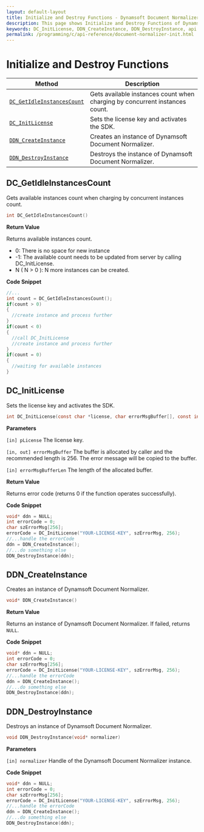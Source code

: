 ```yaml
---
layout: default-layout
title: Initialize and Destroy Functions - Dynamsoft Document Normalizer SDK C Edition
description: This page shows Initialize and Destroy Functions of Dynamsoft Document Normalizer SDK C Edition.
keywords: DC_InitLicense, DDN_CreateInstance, DDN_DestroyInstance, api reference, c
permalink: /programming/c/api-reference/document-normalizer-init.html
---
```


# Initialize and Destroy Functions

| Method               | Description |
|----------------------|-------------|
| [`DC_GetIdleInstancesCount`](#dc_getidleinstancescount) | Gets available instances count when charging by concurrent instances count. |
| [`DC_InitLicense`](#dc_initlicense) | Sets the license key and activates the SDK. |
| [`DDN_CreateInstance`](#ddn_createinstance) | Creates an instance of Dynamsoft Document Normalizer. |
| [`DDN_DestroyInstance`](#ddn_destroyinstance) | Destroys the instance of Dynamsoft Document Normalizer. |

## DC_GetIdleInstancesCount

Gets available instances count when charging by concurrent instances count.

```c
int DC_GetIdleInstancesCount()
```

**Return Value**

Returns available instances count.

- 0: There is no space for new instance  
- -1: The available count needs to be updated from server by calling DC_InitLicense.
- N ( N > 0 ): N more instances can be created.

**Code Snippet**

```c
//...
int count = DC_GetIdleInstancesCount();
if(count > 0)
{
  //create instance and process further
}
if(count < 0)
{
  //call DC_InitLicense
  //create instance and process further
}
if(count = 0)
{
  //waiting for available instances 
}
```

## DC_InitLicense

Sets the license key and activates the SDK.

```c
int DC_InitLicense(const char *license, char errorMsgBuffer[], const int errorMsgBufferLen) 
```

**Parameters**

`[in] pLicense` The license key.

`[in, out] errorMsgBuffer` The buffer is allocated by caller and the recommended length is 256. The error message will be copied to the buffer.

`[in] errorMsgBufferLen` The length of the allocated buffer.

**Return Value**

Returns error code (returns 0 if the function operates successfully).

**Code Snippet**

```c
void* ddn = NULL;
int errorCode = 0;
char szErrorMsg[256];
errorCode = DC_InitLicense("YOUR-LICENSE-KEY", szErrorMsg, 256);
//...handle the errorCode
ddn = DDN_CreateInstance();
//...do something else
DDN_DestroyInstance(ddn);
```

## DDN_CreateInstance

Creates an instance of Dynamsoft Document Normalizer.

```c
void* DDN_CreateInstance()
```

**Return Value**

Returns an instance of Dynamsoft Document Normalizer. If failed, returns `NULL`.

**Code Snippet**

```c
void* ddn = NULL;
int errorCode = 0;
char szErrorMsg[256];
errorCode = DC_InitLicense("YOUR-LICENSE-KEY", szErrorMsg, 256);
//...handle the errorCode
ddn = DDN_CreateInstance();
//...do something else
DDN_DestroyInstance(ddn);
```

## DDN_DestroyInstance

Destroys an instance of Dynamsoft Document Normalizer.

```c
void DDN_DestroyInstance(void* normalizer)
```

**Parameters**

`[in] normalizer` Handle of the Dynamsoft Document Normalizer instance.

**Code Snippet**

```c
void* ddn = NULL;
int errorCode = 0;
char szErrorMsg[256];
errorCode = DC_InitLicense("YOUR-LICENSE-KEY", szErrorMsg, 256);
//...handle the errorCode
ddn = DDN_CreateInstance();
//...do something else
DDN_DestroyInstance(ddn);
```
